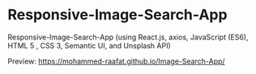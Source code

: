 # Responsive-Image-Search-App

Responsive-Image-Search-App (using React.js, axios, JavaScript (ES6), HTML 5 , CSS 3, Semantic UI, and Unsplash API)

Preview: https://mohammed-raafat.github.io/Image-Search-App/
